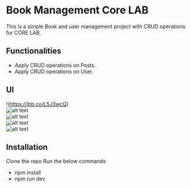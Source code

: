 # Book Management Core LAB

This is a simple Book and user management project with CRUD operations for CORE LAB.

## Functionalities
 - Apply CRUD operations on Posts.
 - Apply CRUD operations on User.
 
## UI

!(https://ibb.co/L5J3wcQ) <br>
![alt text](https://ibb.co/5vPDqch) <br>
![alt text](https://ibb.co/P5yT3QT) <br>
![alt text](https://ibb.co/8zvZRRh) <br>
![alt text](https://ibb.co/cDRCp8p) <br>

## Installation

Clone the repo
Run the below commands

- npm install
- npm run dev

